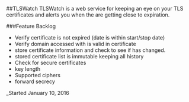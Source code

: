 ##TLSWatch
TLSWatch is a web service for keeping an eye on your TLS certificates and alerts you when the are getting close to expiration.  


###Feature Backlog
* Verify certificate is not expired (date is within start/stop date)
* Verify domain accessed with is valid in certificate
* store certificate information and check to see if has changed.  
* stored certificate list is immutable keeping all history
* Check for secure certificates
 * key length
 * Supported ciphers
 * forward secrecy  

_Started January 10, 2016
